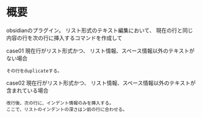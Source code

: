 
# 概要
obsidianのプラグイン。
リスト形式のテキスト編集において、
現在の行と同じ内容の行を次の行に挿入するコマンドを作成して

case01
    現在行がリスト形式かつ、
    リスト情報、スペース情報以外のテキストがない場合
    
    その行をduplicateする。

case02
    現在行がリスト形式かつ、
    リスト情報、スペース情報以外のテキストが含まれている場合
    
    改行後、次の行に、インデント情報のみを挿入する。
    ここで、リストのインデントの深さはン前の行に合わせる。


